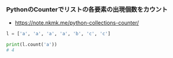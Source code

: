 ### PythonのCounterでリストの各要素の出現個数をカウント
* https://note.nkmk.me/python-collections-counter/

```python
l = ['a', 'a', 'a', 'a', 'b', 'c', 'c']

print(l.count('a'))
# 4
```
